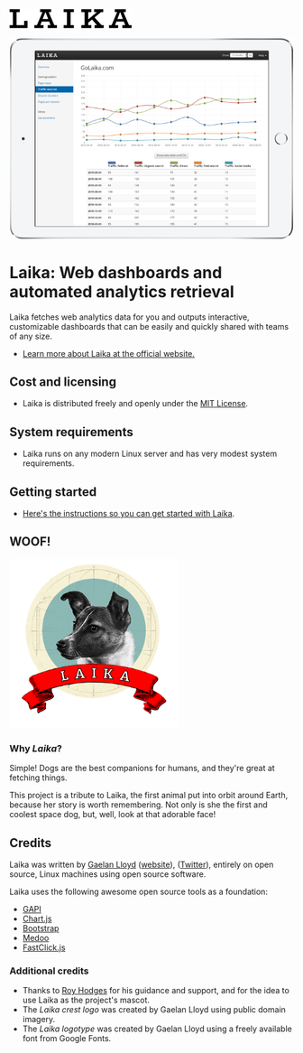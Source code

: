 ![Laika](/images/logo-laika-100h-black-cropped.png?raw=true "Laika")

![Laika dashboard example](/images/laika-ipad-landscape.png?raw=true "Laika dashboard example")

# Laika: Web dashboards and automated analytics retrieval

Laika fetches web analytics data for you and outputs interactive, customizable dashboards that can be easily and quickly shared with teams of any size.

- [Learn more about Laika at the official website.](http://www.golaika.com)

## Cost and licensing

- Laika is distributed freely and openly under the [MIT License](/LICENSE.md).

## System requirements

- Laika runs on any modern Linux server and has very modest system requirements.

## Getting started

- [Here's the instructions so you can get started with Laika](https://github.com/gaelanlloyd/laika/wiki).

## WOOF!

![Laika logo](/images/logo-300.png?raw=true "Laika")

### Why *Laika*?

Simple! Dogs are the best companions for humans, and they're great at fetching things.

This project is a tribute to Laika, the first animal put into orbit around Earth, because her story is worth remembering.  Not only is she the first and coolest space dog, but, well, look at that adorable face!

## Credits

Laika was written by [Gaelan Lloyd](http://www.gaelanlloyd.com) ([website](http://www.gaelanlloyd.com)), ([Twitter](http://www.twitter.com/gaelanlloyd/)), entirely on open source, Linux machines using open source software.

Laika uses the following awesome open source tools as a foundation:

- [GAPI](https://github.com/erebusnz/gapi-google-analytics-php-interface)
- [Chart.js](http://www.chartjs.org/)
- [Bootstrap](http://getbootstrap.com/)
- [Medoo](http://medoo.in/)
- [FastClick.js](https://github.com/ftlabs/fastclick)

### Additional credits

- Thanks to [Roy Hodges](https://www.linkedin.com/in/royhodges) for his guidance and support, and for the idea to use Laika as the project's mascot.
- The *Laika crest logo* was created by Gaelan Lloyd using public domain imagery.
- The *Laika logotype* was created by Gaelan Lloyd using a freely available font from Google Fonts.
